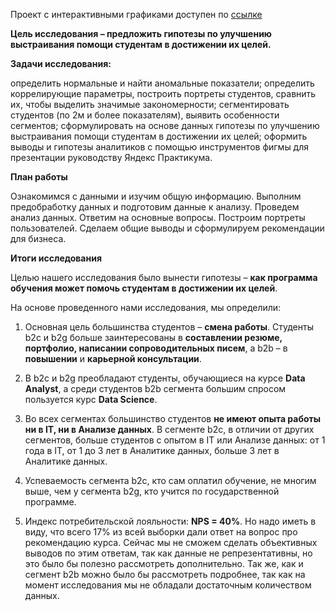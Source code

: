 Проект с интерактивными графиками доступен по [ссылке](https://nbviewer.org/github/VASILEV-SERGEI/pet_projects/blob/main/hakaton_project_practicum/hakaton_project_practicum.ipynb "Нажми для перехода")


**Цель исследования – предложить гипотезы по улучшению выстраивания помощи студентам в достижении их целей.**

**Задачи исследования:**

определить нормальные и найти аномальные показатели;
определить коррелирующие параметры, построить портреты студентов, сравнить их, чтобы выделить значимые закономерности;
сегментировать студентов (по 2м и более показателям), выявить особенности сегментов;
сформулировать на основе данных гипотезы по улучшению выстраивания помощи студентам в достижении их целей;
оформить выводы и гипотезы аналитиков с помощью инструментов фигмы для презентации руководству Яндекс Практикума.

**План работы**

Ознакомимся с данными и изучим общую информацию.
Выполним предобработку данных и подготовим данные к анализу.
Проведем анализ данных. Ответим на основные вопросы.
Построим портреты пользователей.
Сделаем общие выводы и сформулируем рекомендации для бизнеса.

**Итоги исследования**


Целью нашего исследования было вынести гипотезы – **как программа обучения может помочь студентам в достижении их целей**. 

На основе проведенного нами исследования, мы определили:

1. Основная цель большинства студентов – **смена работы**. Студенты b2c и b2g больше заинтересованы в **составлении резюме, портфолио, написании сопроводительных писем**, а b2b – в **повышении** и **карьерной консультации**.

2. В b2c и b2g преобладают студенты, обучающиеся на курсе **Data Analyst**, а среди студентов b2b сегмента большим спросом пользуется курс **Data Science**.

3. Во всех сегментах большинство студентов **не имеют опыта работы ни в IT, ни в Анализе данных**. В сегменте b2c, в отличии от других сегментов, больше студентов с опытом в IT или Анализе данных: от 1 года в IT, от 1 до 3 лет в Аналитике данных, больше 3 лет в Аналитике данных.

4. Успеваемость сегмента b2c, кто сам оплатил обучение, не многим выше, чем у сегмента b2g, кто учится по государственной программе. 

5. Индекс потребительской лояльности:  **NPS = 40%**. Но надо иметь в виду, что всего 17% из всей выборки дали ответ на вопрос про рекомендацию курса. Сейчас мы не сможем сделать объективных выводов по этим ответам, так как данные не репрезентативны, но это было бы полезно рассмотреть дополнительно. Так же, как и сегмент b2b можно было бы рассмотреть подробнее, так как на момент исследования мы не обладали достаточным количеством данных.
